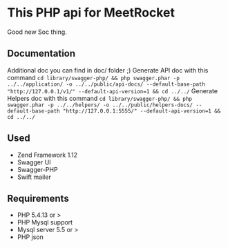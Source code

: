# This PHP api for MeetRocket
Good new Soc thing.

## Documentation
Additional doc you can find in doc/ folder ;)
Generate API doc with this command
```cd library/swagger-php/ && php swagger.phar -p ../../application/ -o ../../public/api-docs/ --default-base-path "http://127.0.0.1/v1/" --default-api-version=1 && cd ../../```
Generate Helpers doc with this command
```cd library/swagger-php/ && php swagger.phar -p ../../helpers/ -o ../../public/helpers-docs/ --default-base-path "http://127.0.0.1:5555/" --default-api-version=1 && cd ../../```

## Used

- Zend Framework 1.12
- Swagger UI
- Swagger-PHP
- Swift mailer

## Requirements

- PHP 5.4.13 or >
- PHP Mysql support
- Mysql server 5.5 or >
- PHP json
